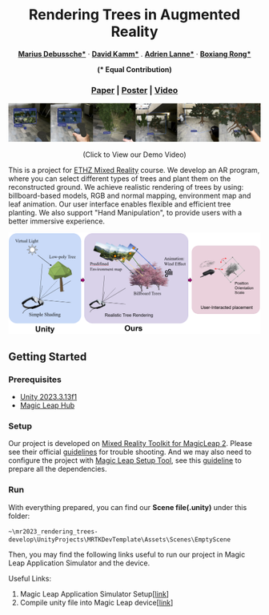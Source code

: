 <p align="center">
  <h1 align="center">Rendering Trees in Augmented Reality</h1>
  <p align="center">
    <a href="https://github.com/feldspath"><strong>Marius Debussche*</strong></a>
    ·
    <a href="https://github.com/Sumato42"><strong>David Kamm*</strong></a>
    .
    <a href="https://github.com/Zykassoulet"><strong>Adrien Lanne*</strong></a>
    ·
    <a href="https://github.com/Ribosome-rbx"><strong>Boxiang Rong*</strong></a>
  </p>
  <p align="center"><strong>(* Equal Contribution)</strong></p>
  <h3 align="center"> <a href="./Resources/Rendering_Trees_in_Augmented_Reality.pdf">Paper</a> | <a href="https://docs.google.com/presentation/d/1MjJEeYk3IWrWuV2Ctf4495X7Q1sQIUH11DDMn2zhPJI/edit?usp=sharing">Poster</a> | <a href="https://youtu.be/BjEJ_WHgWJg">Video</a> </h3>
  <div align="center"></div>
</p>

[![](./Resources/results.png)](https://youtu.be/BjEJ_WHgWJg)
<p align="center">
    (Click to View our Demo Video)
</p>
<p align="left">
    This is a project for <a href="https://github.com/MixedRealityETHZ">ETHZ Mixed Reality</a> course. We develop an AR program, where you can select different types of trees and plant them on the reconstructed ground. We achieve realistic rendering of trees by using: billboard-based models, RGB and normal mapping, environment map and leaf animation. Our user interface enables flexible and efficient tree planting. We also support "Hand Manipulation", to provide users with a better immersive experience.
</p>

![](./Resources/pipeline.png)

## Getting Started
### Prerequisites
- [Unity 2023.3.13f1](https://unity.com/download)
- [Magic Leap Hub](https://ml2-developer.magicleap.com/downloads)

### Setup
Our project is developed on [Mixed Reality Toolkit for MagicLeap 2](https://developer-docs.magicleap.cloud/docs/guides/third-party/mrtk3/mrtk3-overview/). Please see their official [guidelines](https://developer-docs.magicleap.cloud/docs/guides/third-party/mrtk3/mrtk3-template/#getting-started) for trouble shooting. And we may also need to configure the project with [Magic Leap Setup Tool](https://assetstore.unity.com/packages/tools/integration/magic-leap-setup-tool-194780), see this [guideline](https://developer-docs.magicleap.cloud/docs/guides/unity/getting-started/configure-unity-settings/#quickstart) to prepare all the dependencies.  

### Run
With everything prepared, you can find our __Scene file(.unity)__ under this folder:
```
~\mr2023_rendering_trees-develop\UnityProjects\MRTKDevTemplate\Assets\Scenes\EmptyScene
``` 
Then, you may find the following links useful to run our project in Magic Leap Application Simulator and the device. 

Useful Links:
1. Magic Leap Application Simulator Setup[[link](https://developer-docs.magicleap.cloud/docs/guides/developer-tools/app-sim/app-sim-setup/)]
2. Compile unity file into Magic Leap device[[link](https://developer-docs.magicleap.cloud/docs/guides/unity/getting-started/unity-building-simple-app/)]
